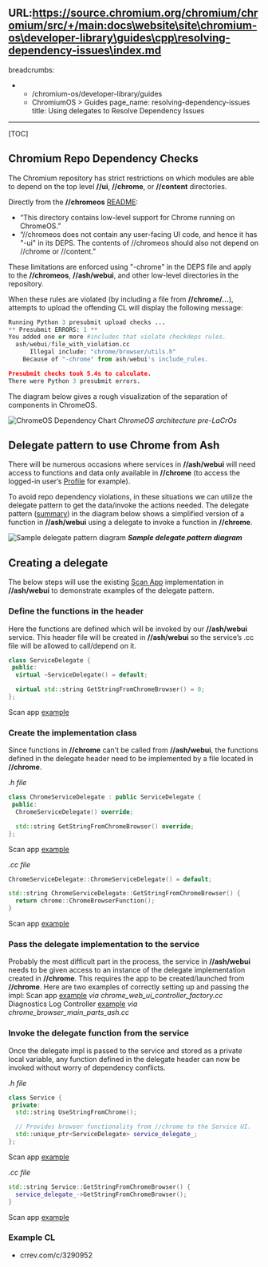 URL:https://source.chromium.org/chromium/chromium/src/+/main:docs\website\site\chromium-os\developer-library\guides\cpp\resolving-dependency-issues\index.md
---
breadcrumbs:
- - /chromium-os/developer-library/guides
  - ChromiumOS > Guides
page_name: resolving-dependency-issues
title: Using delegates to Resolve Dependency Issues
---

[TOC]

## Chromium Repo Dependency Checks

The Chromium repository has strict restrictions on which modules are able to
depend on the top level **//ui**, **//chrome**, or **//content** directories.

Directly from the **//chromeos** [README](http://chromeos/README.md):

*   “This directory contains low-level support for Chrome running on ChromeOS.”
*   “//chromeos does not contain any user-facing UI code, and hence it has "-ui"
    in its DEPS. The contents of //chromeos should also not depend on //chrome
    or //content.”

These limitations are enforced using "-chrome" in the DEPS file and apply to the
**//chromeos**, **//ash/webui**, and other low-level directories in the
repository.

When these rules are violated (by including a file from **//chrome/…**),
attempts to upload the offending CL will display the following message:

```python
Running Python 3 presubmit upload checks ...
** Presubmit ERRORS: 1 **
You added one or more #includes that violate checkdeps rules.
  ash/webui/file_with_violation.cc
      Illegal include: "chrome/browser/utils.h"
    Because of "-chrome" from ash/webui's include_rules.

Presubmit checks took 5.4s to calculate.
There were Python 3 presubmit errors.

```

The diagram below gives a rough visualization of the separation of components in
ChromeOS.

![ChromeOS Dependency Chart](/chromium-os/developer-library/guides/cpp/resolving-dependency-issues/chromeos_dependency_chart.png) *ChromeOS
architecture pre-LaCrOs*

## Delegate pattern to use Chrome from Ash

There will be numerous occasions where services in **//ash/webui** will need
access to functions and data only available in **//chrome** (to access the
logged-in user’s
[Profile](https://osscs.corp.google.com/chromium/chromium/src/+/main:chrome/browser/profiles/profile.h;l=204;drc=5e23336d543816202a70de6dc6cdf721350adf22;bpv=1;bpt=1)
for example).

To avoid repo dependency violations, in these situations we can utilize the
delegate pattern to get the data/invoke the actions needed. The delegate pattern
([summary](https://medium.com/@rajkumar_p/delegate-design-pattern-959fd0aa8e95))
in the diagram below shows a simplified version of a function in **//ash/webui**
using a delegate to invoke a function in **//chrome**.

![Sample delegate pattern diagram](/chromium-os/developer-library/guides/cpp/resolving-dependency-issues/delegate_diagram.jpg) ***Sample
delegate pattern diagram***

## Creating a delegate

The below steps will use the existing
[Scan App](https://osscs.corp.google.com/chromium/chromium/src/+/main:ash/webui/scanning/)
implementation in **//ash/webui** to demonstrate examples of the delegate
pattern.

### Define the functions in the header

Here the functions are defined which will be invoked by our **//ash/webui**
service. This header file will be created in **//ash/webui** so the service’s
.cc file will be allowed to call/depend on it.

```c++
class ServiceDelegate {
 public:
  virtual ~ServiceDelegate() = default;

  virtual std::string GetStringFromChromeBrowser() = 0;
};
```

Scan app
[example](https://osscs.corp.google.com/chromium/chromium/src/+/main:ash/webui/scanning/scanning_app_delegate.h)

### Create the implementation class

Since functions in **//chrome** can’t be called from **//ash/webui**, the
functions defined in the delegate header need to be implemented by a file
located in **//chrome**.

*.h file*

```c++
class ChromeServiceDelegate : public ServiceDelegate {
 public:
  ChromeServiceDelegate() override;

  std::string GetStringFromChromeBrowser() override;
};
```

Scan app
[example](https://osscs.corp.google.com/chromium/chromium/src/+/main:chrome/browser/ash/scanning/chrome_scanning_app_delegate.h;bpv=0;bpt=1)

*.cc file*

```c++
ChromeServiceDelegate::ChromeServiceDelegate() = default;

std::string ChromeServiceDelegate::GetStringFromChromeBrowser() {
  return chrome::ChromeBrowserFunction();
}
```

Scan app
[example](https://osscs.corp.google.com/chromium/chromium/src/+/main:chrome/browser/ash/scanning/chrome_scanning_app_delegate.cc;bpv=0;bpt=1)

### Pass the delegate implementation to the service

Probably the most difficult part in the process, the service in **//ash/webui**
needs to be given access to an instance of the delegate implementation created
in **//chrome**. This requires the app to be created/launched from **//chrome**.
Here are two examples of correctly setting up and passing the impl: Scan app
[example](https://osscs.corp.google.com/chromium/chromium/src/+/main:chrome/browser/ui/webui/chrome_web_ui_controller_factory.cc;l=595;drc=5e23336d543816202a70de6dc6cdf721350adf22;bpv=1;bpt=1)
*via chrome_web_ui_controller_factory.cc* Diagnostics Log Controller
[example](https://osscs.corp.google.com/chromium/chromium/src/+/main:chrome/browser/ash/chrome_browser_main_parts_ash.cc;l=1371;drc=5e23336d543816202a70de6dc6cdf721350adf22;bpv=1;bpt=1)
*via chrome_browser_main_parts_ash.cc*

### Invoke the delegate function from the service

Once the delegate impl is passed to the service and stored as a private local
variable, any function defined in the delegate header can now be invoked without
worry of dependency conflicts.

*.h file*

```c++
class Service {
 private:
  std::string UseStringFromChrome();

  // Provides browser functionality from //chrome to the Service UI.
  std::unique_ptr<ServiceDelegate> service_delegate_;
};
```

Scan app
[example](https://osscs.corp.google.com/chromium/chromium/src/+/main:ash/webui/scanning/scanning_handler.h;l=104;drc=5e23336d543816202a70de6dc6cdf721350adf22)

*.cc file*

```c++
std::string Service::GetStringFromChromeBrowser() {
  service_delegate_->GetStringFromChromeBrowser();
}
```

Scan app
[example](https://osscs.corp.google.com/chromium/chromium/src/+/main:ash/webui/scanning/scanning_handler.cc;l=218;drc=5e23336d543816202a70de6dc6cdf721350adf22;bpv=1;bpt=1)

### Example CL
* crrev.com/c/3290952

